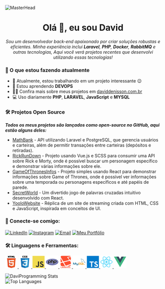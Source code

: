 ![MasterHead](https://i.pinimg.com/originals/02/01/1e/02011ec8554277b8c70bf22fb192123c.gif)

<h1 align="center">Olá 👋, eu sou David</h1>

<p align="center">
  <em>Sou um desenvolvedor back-end apaixonado por criar soluções robustas e eficientes. Minha experiência inclui <strong>Laravel</strong>, <strong>PHP</strong>, <strong>Docker</strong>, <strong>RabbitMQ</strong> e outras tecnologias,  Aqui você verá projetos recentes que desenvolvi utilizando essas tecnologias!</em>
</p>

### 💼 O que estou fazendo atualmente
- 🔭 Atualmente, estou trabalhando em um projeto interessante :wink:
- 🌱 Estou aprendendo <strong>DEVOPS</strong>
- 👨‍💻 Confira mais sobre meus projetos em [daviddenisson.com.br](https://daviddenisson.com.br/#projects)
- 💻 Uso diariamente <strong>PHP</strong>, <strong>LARAVEL</strong>, <strong>JavaScript</strong> e <strong>MYSQL</strong>

### 🛠️ Projetos Open Source
***Todos os meus projetos são lançados como open-source no GitHub, aqui estão alguns deles:***
- [MathBank](https://github.com/DaviProgramming/mathbank) - API utilizando Laravel e PostgreSQL, que gerencia usuários e carteiras, além de permitir transações entre carteiras (depósitos e retiradas).
- [RickRunDown](https://github.com/DaviProgramming/rickrundown) - Projeto usando Vue.js e SCSS para consumir uma API sobre Rick e Morty, onde é possível buscar um personagem específico e demonstrar várias informações sobre ele.
- [GameOfThronesInfos](https://github.com/DaviProgramming/GameOfThrones-React-Website) - Projeto simples usando React para demonstrar informações sobre Game of Thrones, onde é possível ver informações sobre uma temporada ou personagens específicos e até papéis de parede.
- [SecretWorld](https://github.com/DaviProgramming/secretword-reactproject) - Um divertido jogo de palavras cruzadas intuitivo desenvolvido com React.
- [YooloWebsite](https://github.com/DaviProgramming/Yoolo-Site-for-movies-and-series) - Réplica de um site de streaming criada com HTML, CSS e JavaScript, inspirada em conceitos de UI.

### 🤝 Conecte-se comigo:
<p align="left">
  <a href="https://www.linkedin.com/in/davidoliveiradev/" target="blank"><img align="center" src="https://raw.githubusercontent.com/dmhendricks/signature-social-icons/master/icons/round-flat-filled/50px/linkedin.png" alt="LinkedIn" height="40" width="40" /></a>
  <a href="https://instagram.com/asdavidoliveira" target="blank"><img align="center" src="https://raw.githubusercontent.com/dmhendricks/signature-social-icons/master/icons/round-flat-filled/50px/instagram.png" alt="Instagram" height="40" width="40" /></a>
  <a href="mailto:daviddenisson2014@gmail.com" target="blank"><img align="center" src="https://raw.githubusercontent.com/dmhendricks/signature-social-icons/master/icons/round-flat-filled/50px/mail.png" alt="Email" height="40" width="40" /></a>
  <a href="https://david-portfolio-plum.vercel.app/" target="blank"><img align="center" src="https://raw.githubusercontent.com/dmhendricks/signature-social-icons/master/icons/round-flat-filled/50px/website.png" alt="Meu Portfólio" height="40" width="40" /></a>
</p>

### 🛠️ Linguagens e Ferramentas:
<p align="left"> 
    <a href="https://getbootstrap.com" target="_blank" rel="noreferrer"> 
     <img src="https://raw.githubusercontent.com/devicons/devicon/master/icons/html5/html5-original-wordmark.svg" alt="HTML5" width="40" height="40" /> 
    </a>
    <a href="https://developer.mozilla.org/en-US/docs/Web/JavaScript" target="_blank" rel="noreferrer"> 
        <img src="https://raw.githubusercontent.com/devicons/devicon/master/icons/css3/css3-original-wordmark.svg" alt="CSS3" width="40" height="40" /> 
    </a>
    <a href="https://developer.mozilla.org/en-US/docs/Web/JavaScript" target="_blank" rel="noreferrer"> 
        <img src="https://raw.githubusercontent.com/devicons/devicon/master/icons/javascript/javascript-original.svg" alt="JavaScript" width="40" height="40" /> 
    </a>
    <a href="https://laravel.com/" target="_blank" rel="noreferrer">
        <img src="https://raw.githubusercontent.com/devicons/devicon/master/icons/php/php-original.svg" alt="PHP" width="40" height="40" /> 
    </a>
    <a href="https://laravel.com/" target="_blank" rel="noreferrer">
        <img src="https://raw.githubusercontent.com/devicons/devicon/master/icons/laravel/laravel-plain-wordmark.svg" alt="Laravel" width="40" height="40" /> 
    </a>
    <a href="https://www.mysql.com/" target="_blank" rel="noreferrer"> 
        <img src="https://raw.githubusercontent.com/devicons/devicon/master/icons/mysql/mysql-original-wordmark.svg" alt="MySQL" width="40" height="40" /> 
    </a>
    <a href="https://www.typescriptlang.org/" target="_blank" rel="noreferrer">
        <img src="https://raw.githubusercontent.com/devicons/devicon/1119b9f84c0290e0f0b38982099a2bd027a48bf1/icons/typescript/typescript-original.svg" alt="TypeScript" width="40" height="40" /> 
    </a>
    <a href="https://reactjs.org/" target="_blank" rel="noreferrer">
        <img src="https://raw.githubusercontent.com/devicons/devicon/1119b9f84c0290e0f0b38982099a2bd027a48bf1/icons/react/react-original.svg" alt="React" width="40" height="40" />
    </a>
    <a href="https://vuejs.org/" target="_blank" rel="noreferrer">
        <img src="https://raw.githubusercontent.com/devicons/devicon/1119b9f84c0290e0f0b38982099a2bd027a48bf1/icons/vuejs/vuejs-original.svg" alt="Vue.js" width="40" height="40" /> 
    </a>
</p>

<div align="left"> 
  <img src="https://github-readme-stats.vercel.app/api?username=DaviProgramming&show_icons=true&theme=radical" alt="DaviProgramming Stats" />
  <br />
  <img src="https://github-readme-stats.vercel.app/api/top-langs/?username=DaviProgramming&layout=compact&theme=radical" alt="Top Languages" />
</div>

